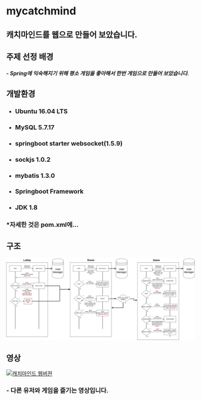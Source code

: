 # mycatchmind
## 캐치마인드를 웹으로 만들어 보았습니다.
## 주제 선정 배경
##### - Spring에 익숙해지기 위해  평소 게임을 좋아해서 한번 게임으로 만들어 보았습니다.
## 개발환경
 - <h3>Ubuntu 16.04 LTS</h3>
 - <h3>MySQL 5.7.17</h3>
 - <h3>springboot starter websocket(1.5.9)</h3>
 - <h3>sockjs 1.0.2</h3>
 - <h3>mybatis 1.3.0</h3>
 - <h3>Springboot Framework</h3>
 - <h3>JDK 1.8</h3>
 
### *자세한 것은 pom.xml에...
 
## 구조
![total structure](https://raw.githubusercontent.com/hsb0818/mycatchmind/master/readme_res/catchmind.jpg)

## 영상
[![캐치마인드 웹버젼](http://img.youtube.com/vi/A20EBT6AMhA/0.jpg)](https://youtu.be/A20EBT6AMhA)
### - 다른 유저와 게임을 즐기는 영상입니다.
